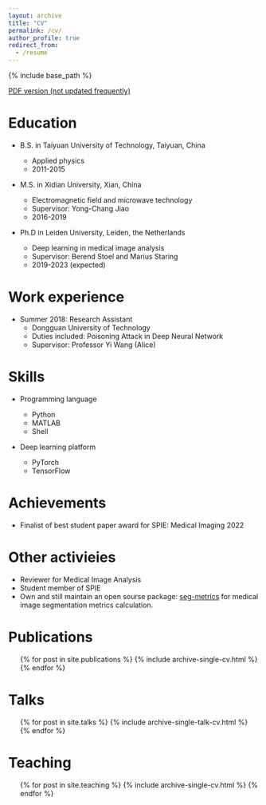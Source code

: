 ```yaml
---
layout: archive
title: "CV"
permalink: /cv/
author_profile: true
redirect_from:
  - /resume
---
```


{% include base_path %}

<a href='/files/Jingnan_cv_2019.pdf'>PDF version (not updated frequently)</a>

Education
======
* B.S. in Taiyuan University of Technology, Taiyuan, China
  * Applied physics
  * 2011-2015
  
* M.S. in Xidian University, Xian, China 
  * Electromagnetic field and microwave technology
  * Supervisor: Yong-Chang Jiao
  * 2016-2019
  
* Ph.D in Leiden University, Leiden, the Netherlands
  * Deep learning in medical image analysis
  * Supervisor: Berend Stoel and Marius Staring
  * 2019-2023 (expected)

Work experience
======
* Summer 2018: Research Assistant
  * Dongguan University of Technology
  * Duties included: Poisoning Attack in Deep Neural Network
  * Supervisor: Professor Yi Wang (Alice)

  
Skills
======
* Programming language
  * Python
  * MATLAB
  * Shell

* Deep learning platform
  * PyTorch
  * TensorFlow

Achievements
=================
* Finalist of best student paper award for SPIE: Medical Imaging 2022


Other activieies
==================
* Reviewer for Medical Image Analysis
* Student member of SPIE
* Own and still maintain an open sourse package: [seg-metrics](https://pypi.org/project/seg-metrics/) for medical image segmentation metrics calculation.



Publications
======
  <ul>{% for post in site.publications %}
    {% include archive-single-cv.html %}
  {% endfor %}</ul>
  
Talks
======
  <ul>{% for post in site.talks %}
    {% include archive-single-talk-cv.html %}
  {% endfor %}</ul>
  
Teaching
======
  <ul>{% for post in site.teaching %}
    {% include archive-single-cv.html %}
  {% endfor %}</ul>
